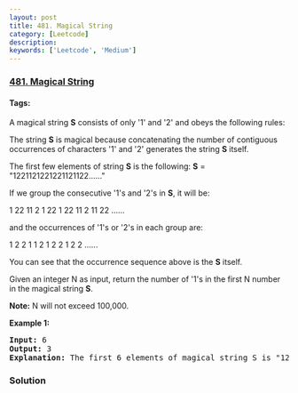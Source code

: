 ```yaml
---
layout: post
title: 481. Magical String
category: [Leetcode]
description: 
keywords: ['Leetcode', 'Medium']
---
```

### [481. Magical String](https://leetcode.com/problems/magical-string)

#### Tags: 

<div class="content__u3I1 question-content__JfgR"><div><p>
A magical string <b>S</b> consists of only '1' and '2' and obeys the following rules:
</p>
<p>
The string <b>S</b> is magical because concatenating the number of contiguous occurrences of characters '1' and '2' generates the string <b>S</b> itself.
</p>
<p>
The first few elements of string <b>S</b> is the following:
<b>S</b> = "1221121221221121122……"
</p>
<p>
If we group the consecutive '1's and '2's in <b>S</b>, it will be:
</p>
<p>
1   22  11  2  1  22  1  22  11  2  11  22 ......
</p>
<p>
and the occurrences of '1's or '2's in each group are:
</p>
<p>
1   2	   2    1   1    2     1    2     2    1    2    2 ......
</p>
<p>
You can see that the occurrence sequence above is the <b>S</b> itself. 
</p>
<p>
Given an integer N as input, return the number of '1's in the first N number in the magical string <b>S</b>.
</p>
<p><b>Note:</b>
N will not exceed 100,000.
</p>
<p><b>Example 1:</b><br/>
</p><pre><b>Input:</b> 6
<b>Output:</b> 3
<b>Explanation:</b> The first 6 elements of magical string S is "12211" and it contains three 1's, so return 3.
</pre>
<p></p></div></div>

### Solution
